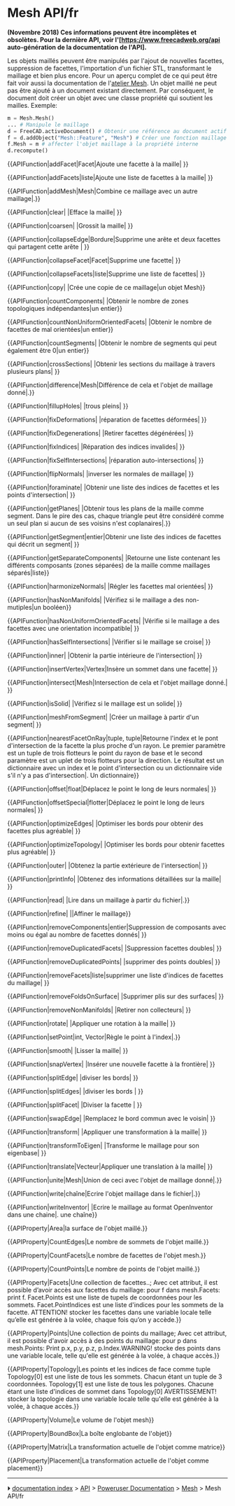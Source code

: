 # Mesh API/fr
**(Novembre 2018) Ces informations peuvent être incomplètes et obsolètes. Pour la dernière API, voir l'[https://www.freecadweb.org/api auto-génération de la documentation de l'API].**

Les objets maillés peuvent être manipulés par l\'ajout de nouvelles facettes, suppression de facettes, l\'importation d\'un fichier STL, transformant le maillage et bien plus encore. Pour un aperçu complet de ce qui peut être fait voir aussi la documentation de l\'[atelier Mesh](Mesh_Workbench/fr.md). Un objet maillé ne peut pas être ajouté à un document existant directement. Par conséquent, le document doit créer un objet avec une classe propriété qui soutient les mailles. Exemple:


```python
m = Mesh.Mesh()
... # Manipule le maillage
d = FreeCAD.activeDocument() # Obtenir une référence au document actif
f = d.addObject("Mesh::Feature", "Mesh") # Créer une fonction maillage 
f.Mesh = m # affecter l'objet maillage à la propriété interne
d.recompute()
```


{{APIFunction|addFacet|Facet|Ajoute une facette à la maille| }}


{{APIFunction|addFacets|liste|Ajoute une liste de facettes à la maille| }}


{{APIFunction|addMesh|Mesh|Combine ce maillage avec un autre maillage|.}}


{{APIFunction|clear| |Efface la maille| }}


{{APIFunction|coarsen| |Grossit la maille| }}


{{APIFunction|collapseEdge|Bordure|Supprime une arête et deux facettes qui partagent cette arête | }}


{{APIFunction|collapseFacet|Facet|Supprime une facette| }}


{{APIFunction|collapseFacets|liste|Supprime une liste de facettes| }}


{{APIFunction|copy| |Crée une copie de ce maillage|un objet Mesh}}


{{APIFunction|countComponents| |Obtenir le nombre de zones topologiques indépendantes|un entier}}


{{APIFunction|countNonUniformOrientedFacets| |Obtenir le nombre de facettes de mal orientées|un entier}}


{{APIFunction|countSegments| |Obtenir le nombre de segments qui peut également être 0|un entier}}


{{APIFunction|crossSections| |Obtenir les sections du maillage à travers plusieurs plans| }}


{{APIFunction|difference|Mesh|Différence de cela et l'objet de maillage donné|.}}


{{APIFunction|fillupHoles| |trous pleins| }}


{{APIFunction|fixDeformations| |réparation de facettes déformées| }}


{{APIFunction|fixDegenerations| |Retirer facettes dégénérées| }}


{{APIFunction|fixIndices| |Réparation des indices invalides| }}


{{APIFunction|fixSelfIntersections| |réparation auto-intersections| }}


{{APIFunction|flipNormals| |inverser les normales de maillage| }}


{{APIFunction|foraminate| |Obtenir une liste des indices de facettes et les points d'intersection| }}


{{APIFunction|getPlanes| |Obtenir tous les plans de la maille comme segment. Dans le pire des cas, chaque triangle peut être considéré comme un seul plan si aucun de ses voisins n'est coplanaires|.}}


{{APIFunction|getSegment|entier|Obtenir une liste des indices de facettes qui décrit un segment| }}


{{APIFunction|getSeparateComponents| |Retourne une liste contenant les différents composants (zones séparées) de la maille comme maillages séparés|liste}}


{{APIFunction|harmonizeNormals| |Régler les facettes mal orientées| }}


{{APIFunction|hasNonManifolds| |Vérifiez si le maillage a des non-mutiples|un booléen}}


{{APIFunction|hasNonUniformOrientedFacets| |Vérifie si le maillage a des facettes avec une orientation incompatible| }}


{{APIFunction|hasSelfIntersections| |Vérifier si le maillage se croise| }}


{{APIFunction|inner| |Obtenir la partie intérieure de l'intersection| }}


{{APIFunction|insertVertex|Vertex|Insère un sommet dans une facette| }}


{{APIFunction|intersect|Mesh|Intersection de cela et l'objet maillage donné.| }}


{{APIFunction|isSolid| |Vérifiez si le maillage est un solide| }}


{{APIFunction|meshFromSegment| |Créer un maillage à partir d'un segment| }}


{{APIFunction|nearestFacetOnRay|tuple, tuple|Retourne l'index et le pont d'intersection de la facette la plus proche d'un rayon. Le premier paramètre est un tuple de trois flotteurs le point du rayon de base et le second paramètre est un uplet  de trois flotteurs pour la direction. Le résultat est un dictionnaire avec un index et le point d'intersection ou un dictionnaire vide s'il n'y a pas d'intersection|. Un dictionnaire}}


{{APIFunction|offset|float|Déplacez le point le long de leurs normales| }}


{{APIFunction|offsetSpecial|flotter|Déplacez le point le long de leurs normales| }}


{{APIFunction|optimizeEdges| |Optimiser les bords pour obtenir des facettes plus agréable| }}


{{APIFunction|optimizeTopology| |Optimiser les bords pour obtenir facettes plus agréable| }}


{{APIFunction|outer| |Obtenez la partie extérieure de l'intersection| }}


{{APIFunction|printInfo| |Obtenez des informations détaillées sur la maille| }}


{{APIFunction|read| |Lire dans un maillage à partir du fichier|.}}


{{APIFunction|refine| ||Affiner le maillage}}


{{APIFunction|removeComponents|entier|Suppression de composants avec moins ou égal au nombre de facettes donnés| }}


{{APIFunction|removeDuplicatedFacets| |Suppression facettes doubles| }}


{{APIFunction|removeDuplicatedPoints| |supprimer des points doubles| }}


{{APIFunction|removeFacets|liste|supprimer une liste d'indices de facettes du maillage| }}


{{APIFunction|removeFoldsOnSurface| |Supprimer plis sur des surfaces| }}


{{APIFunction|removeNonManifolds| |Retirer non collecteurs| }}


{{APIFunction|rotate| |Appliquer une rotation à la maille| }}


{{APIFunction|setPoint|int, Vector|Règle le point à l'index|.}}


{{APIFunction|smooth| |Lisser la maille| }}


{{APIFunction|snapVertex| |Insérer une nouvelle facette à la frontière| }}


{{APIFunction|splitEdge| |diviser les bords| }}


{{APIFunction|splitEdges| |diviser les bords | }}


{{APIFunction|splitFacet| |Diviser la facette | }}


{{APIFunction|swapEdge| |Remplacez le bord commun avec le voisin| }}


{{APIFunction|transform| |Appliquer une transformation à la maille| }}


{{APIFunction|transformToEigen| |Transforme le maillage pour son eigenbase| }}


{{APIFunction|translate|Vecteur|Appliquer une translation à la maille| }}


{{APIFunction|unite|Mesh|Union de ceci avec l'objet de maillage donné|.}}


{{APIFunction|write|chaîne|Ecrire l'objet maillage dans le fichier|.}}


{{APIFunction|writeInventor| |Ecrire le maillage au format OpenInventor dans une chaine|. une chaîne}}


{{APIProperty|Area|la surface de l'objet maillé.}}


{{APIProperty|CountEdges|Le nombre de sommets de l'objet maillé.}}


{{APIProperty|CountFacets|Le nombre de facettes de l'objet mesh.}}


{{APIProperty|CountPoints|Le nombre de points de l'objet maillé.}}


{{APIProperty|Facets|Une collection de facettes..; Avec cet attribut, il est possible d’avoir accès aux facettes du maillage: pour f dans mesh.Facets: print f. Facet.Points est une liste de tupels de coordonnées pour les sommets. Facet.PointIndices est une liste d'indices pour les sommets de la facette. ATTENTION! stocker les facettes dans une variable locale telle qu’elle est générée à la volée, chaque fois qu’on y accède.}}


{{APIProperty|Points|Une collection de points du maillage; Avec cet attribut, il est possible d'avoir accès à des points du maillage: pour p dans mesh.Points: Print p.x, p.y, p.z, p.Index.WARNING! stocke des points dans une variable locale, telle qu'elle est générée à la volée, à chaque accès.}}


{{APIProperty|Topology|Les points et les indices de face comme tuple Topology[0] est une liste de tous les sommets. Chacun étant un tuple de 3 coordonnées. Topology[1] est une liste de tous les polygones. Chacune étant une liste d'indices de sommet dans Topology[0] AVERTISSEMENT! stocker la topologie dans une variable locale telle qu'elle est générée à la volée, à chaque accès.}}


{{APIProperty|Volume|Le volume de l'objet mesh}}


{{APIProperty|BoundBox|La boîte englobante de l'objet}}


{{APIProperty|Matrix|La transformation actuelle de l'objet comme matrice}}


{{APIProperty|Placement|La transformation actuelle de l'objet comme placement}}



---
⏵ [documentation index](../README.md) > [API](Category_API.md) > [Poweruser Documentation](Category_Poweruser%20Documentation.md) > [Mesh](Mesh_Workbench.md) > Mesh API/fr
